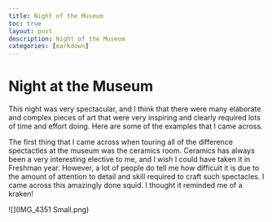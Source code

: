 ```yaml
---
title: Night of the Museum
toc: true
layout: post
description: Night of the Museum
categories: [markdown]
---
```

# Night at the Museum

This night was very spectacular, and I think that there were many elaborate and complex pieces of art that were very inspiring and clearly required lots of time and effort doing. Here are some of the examples that I came across.

The first thing that I came across when touring all of the difference spectactles at the museum was the ceramics room. Ceramics has always been a very interesting elective to me, and I wish I could have taken it in Freshman year. However, a lot of people do tell me how difficult it is due to the amount of attention to detail and skill required to craft such spectacles. I came across this amazingly done squid. I thought it reminded me of a kraken!


![](IMG_4351 Small.png)